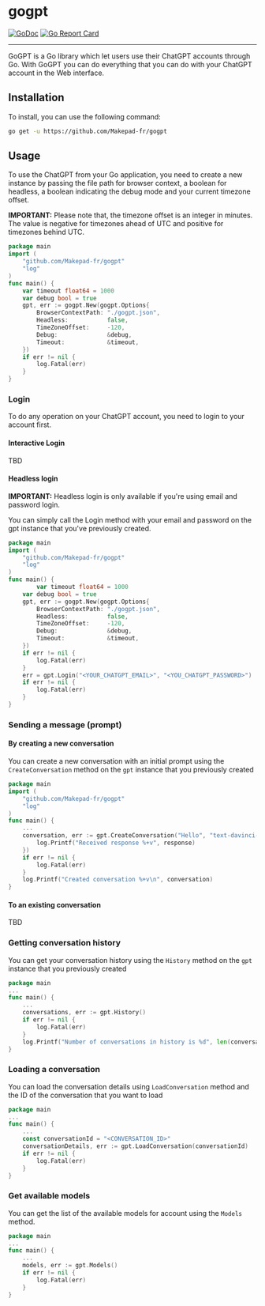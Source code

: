 # gogpt
[![GoDoc](https://godoc.org/github.com/Makepad-fr/gogpt?status.svg)](https://godoc.org/github.com/Makepad-fr/gogpt)
[![Go Report Card](https://goreportcard.com/badge/github.com/Makepad-fr/gogpt)](https://goreportcard.com/report/github.com/Makepad-fr/gogpt)

---

GoGPT is a Go library which let users use their ChatGPT accounts through Go.
With GoGPT you can do everything that you can do with your ChatGPT account in the Web interface.


## Installation

To install, you can use the following command:
```bash
go get -u https://github.com/Makepad-fr/gogpt
```

## Usage

To use the ChatGPT from your Go application, you need to create a new instance by passing the file path for browser context, a boolean for headless, a boolean indicating the debug mode and your current timezone offset.

**IMPORTANT:** Please note that, the timezone offset is an integer in minutes. The value is negative for timezones ahead of UTC and positive for timezones behind UTC.

```go
package main
import (
	"github.com/Makepad-fr/gogpt"
	"log"
)
func main() {
	var timeout float64 = 1000
	var debug bool = true
	gpt, err := gogpt.New(gogpt.Options{
		BrowserContextPath: "./gogpt.json",
		Headless:           false,
		TimeZoneOffset:     -120,
		Debug:              &debug,
		Timeout:            &timeout,
	})
	if err != nil {
		log.Fatal(err)
	}
}   
```

### Login

To do any operation on your ChatGPT account, you need to login to your account first.

#### Interactive Login

TBD

#### Headless login

**IMPORTANT:** Headless login is only available if you're using email and password login.

You can simply call the Login method with your email and password on the gpt instance that you've previously created.

```go
package main
import (
	"github.com/Makepad-fr/gogpt"
	"log"
)
func main() {
        var timeout float64 = 1000
	var debug bool = true
	gpt, err := gogpt.New(gogpt.Options{
		BrowserContextPath: "./gogpt.json",
		Headless:           false,
		TimeZoneOffset:     -120,
		Debug:              &debug,
		Timeout:            &timeout,
	})
	if err != nil {
		log.Fatal(err)
	}
	err = gpt.Login("<YOUR_CHATGPT_EMAIL>", "<YOU_CHATGPT_PASSWORD>")
	if err != nil {
		log.Fatal(err)
	}
}
```

### Sending a message (prompt)

#### By creating a new conversation

You can create a new conversation with an initial prompt using the `CreateConversation` method on the `gpt` instance that you previously created

```go
package main
import (
	"github.com/Makepad-fr/gogpt"
	"log"
)
func main() {
	...
	conversation, err := gpt.CreateConversation("Hello", "text-davinci-002-render-sha", func(response gogpt.ConversationResponse) {
		log.Printf("Received response %+v", response)
	})
	if err != nil {
		log.Fatal(err)
	}
	log.Printf("Created conversation %+v\n", conversation)
}
```

#### To an existing conversation

TBD

### Getting conversation history

You can get your conversation history using the `History` method on the `gpt` instance that you previously created

```go
package main
... 
func main() {
	...
	conversations, err := gpt.History()
	if err != nil {
		log.Fatal(err)
	}
	log.Printf("Number of conversations in history is %d", len(conversations))
}
```

### Loading a conversation

You can load the conversation details using `LoadConversation` method and the ID of the conversation that you want to load

```go
package main
...
func main() {
	...
	const conversationId = "<CONVERSATION_ID>"
	conversationDetails, err := gpt.LoadConversation(conversationId)
	if err != nil {
		log.Fatal(err)
	}
}
```

### Get available models

You can get the list of the available models for account using the `Models` method.

```go
package main
...
func main() {
	...
	models, err := gpt.Models()
	if err != nil {
		log.Fatal(err)
	}
}
```






